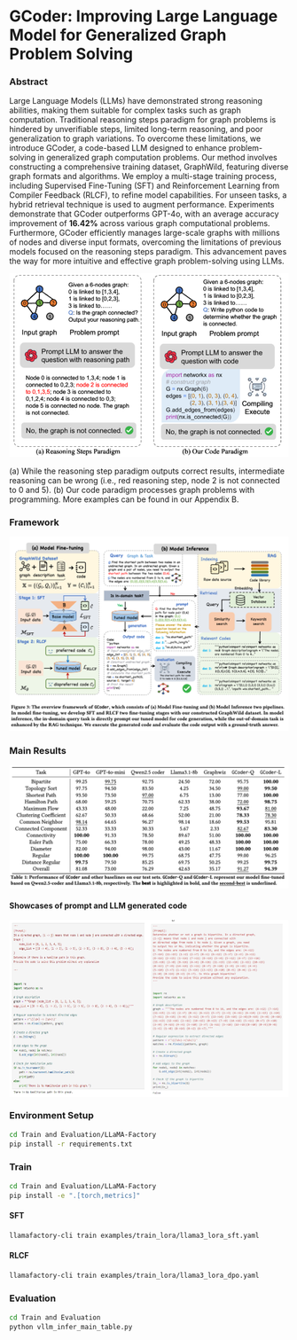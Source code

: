 # GCoder: Improving Large Language Model for Generalized Graph Problem Solving
### Abstract
Large Language Models (LLMs) have demonstrated strong reasoning abilities, making them suitable for complex tasks such as graph computation. Traditional reasoning steps paradigm for graph problems is hindered by unverifiable steps, limited long-term reasoning, and poor generalization to graph variations. To overcome these limitations, we introduce GCoder, a code-based LLM designed to enhance problem-solving in generalized graph computation problems. Our method involves constructing a comprehensive training dataset, GraphWild, featuring diverse graph formats and algorithms. We employ a multi-stage training process, including Supervised Fine-Tuning (SFT) and Reinforcement Learning from Compiler Feedback (RLCF), to refine model capabilities. For unseen tasks, a hybrid retrieval technique is used to augment performance. Experiments demonstrate that GCoder outperforms GPT-4o, with an average accuracy improvement of **16.42\%** across various graph computational problems. Furthermore, GCoder efficiently manages large-scale graphs with millions of nodes and diverse input formats, overcoming the limitations of previous models focused on the reasoning steps paradigm. This advancement paves the way for more intuitive and effective graph problem-solving using LLMs.

<div align="center">
<img src="figures\intro_demo.png" width="800px">
</div>

(a) While the reasoning step paradigm outputs correct results, intermediate reasoning can be wrong (i.e., red reasoning step, node 2 is not connected to 0 and 5). (b) Our code paradigm processes graph problems with programming. More examples can be found in our Appendix B.


### Framework

<div align="center">
<img src="figures\framework.png" width="800px">
</div>

### Main Results

<div align="center">
<img src="figures\main_results.png" width="800px">
</div>


#### Showcases of prompt and LLM generated code
<div style="display: flex; justify-content: space-between;">
  <img src="figures\showcase1.png" alt="Image 1" style="width: 50%;">
  <img src="figures\showcase2.png" alt="Image 2" style="width: 50%;">
</div>


### Environment Setup
```bash
cd Train and Evaluation/LLaMA-Factory
pip install -r requirements.txt
```


### Train
```bash
cd Train and Evaluation/LLaMA-Factory
pip install -e ".[torch,metrics]"
```

#### SFT
```bash
llamafactory-cli train examples/train_lora/llama3_lora_sft.yaml
```

#### RLCF
```bash
llamafactory-cli train examples/train_lora/llama3_lora_dpo.yaml
```


### Evaluation
```bash
cd Train and Evaluation
python vllm_infer_main_table.py
```



